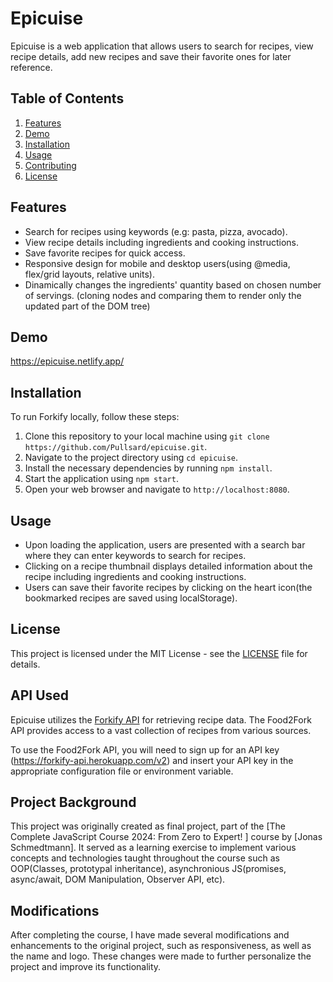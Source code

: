 # Epicuise

Epicuise is a web application that allows users to search for recipes, view recipe details, add new recipes and save their favorite ones for later reference.

## Table of Contents

1. [Features](#features)
2. [Demo](#demo)
3. [Installation](#installation)
4. [Usage](#usage)
5. [Contributing](#contributing)
6. [License](#license)

## Features

- Search for recipes using keywords (e.g: pasta, pizza, avocado).
- View recipe details including ingredients and cooking instructions.
- Save favorite recipes for quick access.
- Responsive design for mobile and desktop users(using @media, flex/grid layouts, relative units).
- Dinamically changes the ingredients' quantity based on chosen number of servings. (cloning nodes and comparing them to render only the updated part of the DOM tree)

## Demo

https://epicuise.netlify.app/
## Installation

To run Forkify locally, follow these steps:

1. Clone this repository to your local machine using `git clone https://github.com/Pullsard/epicuise.git`.
2. Navigate to the project directory using `cd epicuise`.
3. Install the necessary dependencies by running `npm install`.
4. Start the application using `npm start`.
5. Open your web browser and navigate to `http://localhost:8080`.

## Usage

- Upon loading the application, users are presented with a search bar where they can enter keywords to search for recipes.
- Clicking on a recipe thumbnail displays detailed information about the recipe including ingredients and cooking instructions.
- Users can save their favorite recipes by clicking on the heart icon(the bookmarked recipes are saved using localStorage).


## License

This project is licensed under the MIT License - see the [LICENSE](LICENSE) file for details.

## API Used

Epicuise utilizes the [Forkify API](https://forkify-api.herokuapp.com/v2) for retrieving recipe data. The Food2Fork API provides access to a vast collection of recipes from various sources. 

To use the Food2Fork API, you will need to sign up for an API key (https://forkify-api.herokuapp.com/v2) and insert your API key in the appropriate configuration file or environment variable.

## Project Background

This project was originally created as final project, part of the [The Complete JavaScript Course 2024: From Zero to Expert!
] course by [Jonas Schmedtmann]. It served as a learning exercise to implement various concepts and technologies taught throughout the course such as OOP(Classes, prototypal inheritance), asynchronious JS(promises, async/await, DOM Manipulation, Observer API, etc).

## Modifications

After completing the course, I have made several modifications and enhancements to the original project, such as responsiveness, as well as the name and logo. These changes were made to further personalize the project and improve its functionality.



